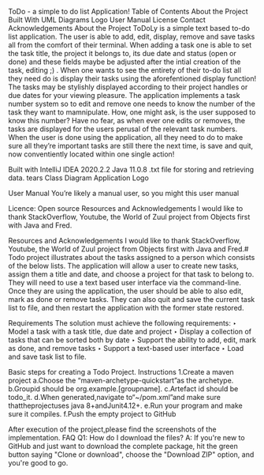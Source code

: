 ToDo - a simple to do list Application!
Table of Contents
About the Project
Built With
UML Diagrams
Logo
User Manual
License
Contact
Acknowledgements
About the Project
ToDoLy is a simple text based to-do list application. The user is able to add, edit, display, remove and save tasks all from the comfort of their terminal. When adding a task one is able to set the task title, the project it belongs to, its due date and status (open or done) and these fields maybe be adjusted after the intial creation of the task, editing ;) . When one wants to see the entirety of their to-do list all they need do is display their tasks using the aforefentioned display function! The tasks may be stylishly displayed according to their project handles or due dates for your viewing pleasure. The application implements a task number system so to edit and remove one needs to know the number of the task they want to mamnipulate. How, one might ask, is the user supposed to know this number? Have no fear, as when ever one edits or removes, the tasks are displayed for the users perusal of the relevant task numbers. When the user is done using the application, all they need to do to make sure all they’re important tasks are still there the next time, is save and quit, now conventiently located within one single action!

Built with
IntelliJ IDEA 2020.2.2
Java 11.0.8
.txt file for storing and retrieving data.
tears
Class Diagram
Application Logo

User Manual
You’re likely a manual user, so you might this user manual

Licence:
Open source
Resources and Acknowledgements
I would like to thank StackOverflow, Youtube, the World of Zuul project from Objects first with Java and Fred.

Resources and Acknowledgements
I would like to thank StackOverflow, Youtube, the World of Zuul project from Objects first with Java and Fred.# Todo project illustrates about the tasks assigned to a person which consists of the below lists.
The application will allow a user to
create new tasks, assign them a title and  date, and choose a project for that
task to belong to. They will need to use a text based user interface via the
command-line.
Once
they are using the application, the user should be able to also edit, mark as done or
remove tasks. They can also quit and save the current task list to file, and then
restart the application with the former state restored.

Requirements
The solution must achieve the following requirements:
‣ Model a task with a task title, due date and project
‣ Display a collection of tasks that can be sorted both by date
‣ Support the ability to add, edit, mark as done, and remove tasks
‣ Support a text-based user interface
‣ Load and save task list to file.

Basic steps for creating a Todo Project.
Instructions
1.Create a maven project
a.Choose the “maven-archetype-quickstart”as the archetype.
b.Groupid should be org.example.[groupname].
c.Artefact id should be todo_it.
d.When generated,navigate to“~/pom.xml”and make sure thattheprojectuses java 8+andJunit4.12+.
e.Run your program and make sure it compiles.
f.Push the empty project to GitHub

After execution of the project,please find the screenshots of the implementation.
FAQ
Q1: How do I download the files?
A: If you're new to GitHub and just want to download the complete package, hit the green button saying "Clone or download", choose the "Download ZIP" option, and you're good to go.

